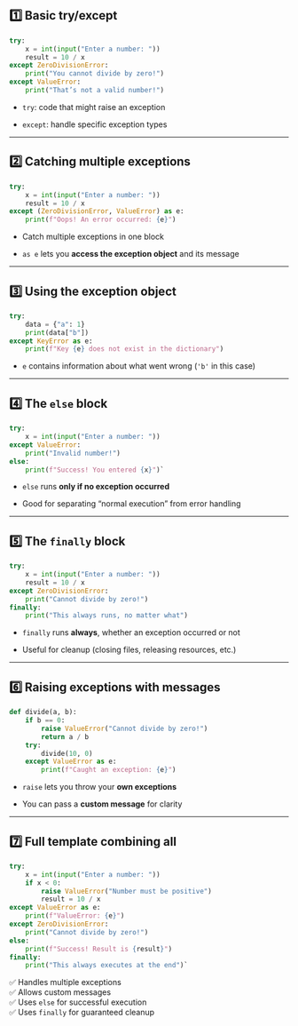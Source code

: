 ## 1️⃣ Basic try/except
```python
try:
	x = int(input("Enter a number: "))
	result = 10 / x
except ZeroDivisionError:
    print("You cannot divide by zero!")
except ValueError:
    print("That’s not a valid number!")
```

- `try`: code that might raise an exception

- `except`: handle specific exception types


---

## 2️⃣ Catching multiple exceptions

```python
try:
    x = int(input("Enter a number: "))
    result = 10 / x 
except (ZeroDivisionError, ValueError) as e:
	print(f"Oops! An error occurred: {e}")
```

- Catch multiple exceptions in one block
 
- `as e` lets you **access the exception object** and its message
  

---

## 3️⃣ Using the exception object
```python
try:
    data = {"a": 1}     
	print(data["b"]) 
except KeyError as e:
    print(f"Key {e} does not exist in the dictionary")
```

- `e` contains information about what went wrong (`'b'` in this case)

---

## 4️⃣ The `else` block
```python
try:
    x = int(input("Enter a number: "))
except ValueError:
    print("Invalid number!") 
else:
    print(f"Success! You entered {x}")`
```
- `else` runs **only if no exception occurred**

- Good for separating “normal execution” from error handling

---

## 5️⃣ The `finally` block
```python
try:
    x = int(input("Enter a number: "))
    result = 10 / x 
except ZeroDivisionError:
    print("Cannot divide by zero!")
finally:
    print("This always runs, no matter what")
```

- `finally` runs **always**, whether an exception occurred or not

- Useful for cleanup (closing files, releasing resources, etc.)


---

## 6️⃣ Raising exceptions with messages

```python
def divide(a, b):
    if b == 0:
		raise ValueError("Cannot divide by zero!")
		return a / b
	try:
		divide(10, 0)
	except ValueError as e:
		print(f"Caught an exception: {e}")
```
- `raise` lets you throw your **own exceptions**

- You can pass a **custom message** for clarity

---

## 7️⃣ Full template combining all
```python
try:
    x = int(input("Enter a number: "))
    if x < 0:
		raise ValueError("Number must be positive")
		result = 10 / x 
except ValueError as e:
	print(f"ValueError: {e}")
except ZeroDivisionError:
	print("Cannot divide by zero!")
else:
	print(f"Success! Result is {result}")
finally:
    print("This always executes at the end")`
```

✅ Handles multiple exceptions  
✅ Allows custom messages  
✅ Uses `else` for successful execution  
✅ Uses `finally` for guaranteed cleanup